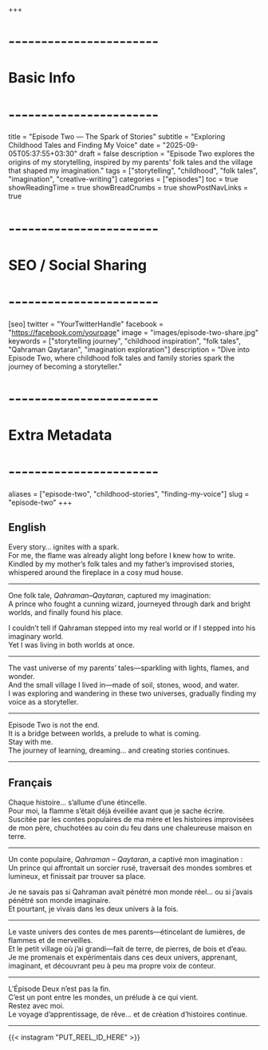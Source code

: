 +++
# -----------------------
# Basic Info
# -----------------------
title = "Episode Two — The Spark of Stories"
subtitle = "Exploring Childhood Tales and Finding My Voice"
date = "2025-09-05T05:37:55+03:30"
draft = false
description = "Episode Two explores the origins of my storytelling, inspired by my parents' folk tales and the village that shaped my imagination."
tags = ["storytelling", "childhood", "folk tales", "imagination", "creative-writing"]
categories = ["episodes"]
toc = true
showReadingTime = true
showBreadCrumbs = true
showPostNavLinks = true

# -----------------------
# SEO / Social Sharing
# -----------------------
[seo]
twitter = "YourTwitterHandle"
facebook = "https://facebook.com/yourpage"
image = "images/episode-two-share.jpg"
keywords = ["storytelling journey", "childhood inspiration", "folk tales", "Qahraman Qaytaran", "imagination exploration"]
description = "Dive into Episode Two, where childhood folk tales and family stories spark the journey of becoming a storyteller."

# -----------------------
# Extra Metadata
# -----------------------
aliases = ["episode-two", "childhood-stories", "finding-my-voice"]
slug = "episode-two"
+++

## English

Every story… ignites with a spark.  
For me, the flame was already alight long before I knew how to write.  
Kindled by my mother’s folk tales and my father’s improvised stories, whispered around the fireplace in a cosy mud house.

---

One folk tale, _Qahraman–Qaytaran_, captured my imagination:  
A prince who fought a cunning wizard, journeyed through dark and bright worlds, and finally found his place.

I couldn’t tell if Qahraman stepped into my real world or if I stepped into his imaginary world.  
Yet I was living in both worlds at once.

---

The vast universe of my parents’ tales—sparkling with lights, flames, and wonder.  
And the small village I lived in—made of soil, stones, wood, and water.  
I was exploring and wandering in these two universes, gradually finding my voice as a storyteller.

---

Episode Two is not the end.  
It is a bridge between worlds, a prelude to what is coming.  
Stay with me.  
The journey of learning, dreaming… and creating stories continues.

---

## Français

Chaque histoire… s’allume d’une étincelle.  
Pour moi, la flamme s’était déjà éveillée avant que je sache écrire.  
Suscitée par les contes populaires de ma mère et les histoires improvisées de mon père, chuchotées au coin du feu dans une chaleureuse maison en terre.

---

Un conte populaire, _Qahraman – Qaytaran_, a captivé mon imagination :  
Un prince qui affrontait un sorcier rusé, traversait des mondes sombres et lumineux, et finissait par trouver sa place.

Je ne savais pas si Qahraman avait pénétré mon monde réel… ou si j’avais pénétré son monde imaginaire.  
Et pourtant, je vivais dans les deux univers à la fois.

---

Le vaste univers des contes de mes parents—étincelant de lumières, de flammes et de merveilles.  
Et le petit village où j’ai grandi—fait de terre, de pierres, de bois et d’eau.  
Je me promenais et expérimentais dans ces deux univers, apprenant, imaginant, et découvrant peu à peu ma propre voix de conteur.

---

L’Épisode Deux n’est pas la fin.  
C’est un pont entre les mondes, un prélude à ce qui vient.  
Restez avec moi.  
Le voyage d’apprentissage, de rêve… et de création d’histoires continue.

---

{{< instagram "PUT_REEL_ID_HERE" >}}
